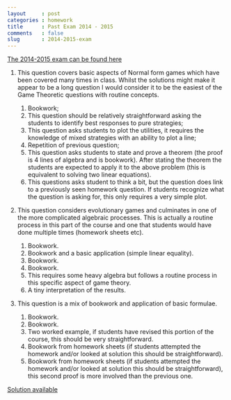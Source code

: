 ```yaml
---
layout     : post
categories : homework
title      : Past Exam 2014 - 2015
comments   : false
slug       : 2014-2015-exam
---
```


[The 2014-2015 exam can be found here]({{site.baseurl}}/Exam/2013-2014.pdf)

1.  This question covers basic aspects of Normal form games which have
    been covered many times in class. Whilst the solutions might make it
    appear to be a long question I would consider it to be the easiest
    of the Game Theoretic questions with routine concepts.

    1.  Bookwork;
    2.  This question should be relatively straightforward asking the
        students to identify best responses to pure strategies;
    3.  This question asks students to plot the utilities, it requires
        the knowledge of mixed strategies with an ability to plot a
        line;
    4.  Repetition of previous question;
    5.  This question asks students to state and prove a theorem (the
        proof is 4 lines of algebra and is bookwork). After stating the
        theorem the students are expected to apply it to the above
        problem (this is equivalent to solving two linear equations).
    6.  This questions asks student to think a bit, but the question
        does link to a previously seen homework question. If students
        recognize what the question is asking for, this only requires a
        very simple plot.

2.  This question considers evolutionary games and culminates in one of
    the more complicated algebraic processes. This is actually a routine
    process in this part of the course and one that students would have
    done multiple times (homework sheets etc).

    1.  Bookwork.
    2.  Bookwork and a basic application (simple linear equality).
    3.  Bookwork.
    4.  Bookwork.
    5.  This requires some heavy algebra but follows a routine process
        in this specific aspect of game theory.
    6.  A tiny interpretation of the results.

2.  This question is a mix of bookwork and application of basic
    formulae.

    1.  Bookwork.
    2.  Bookwork.
    3.  Two worked example, if students have revised this portion of the
        course, this should be very straightforward.
    4.  Bookwork from homework sheets (if students attempted the
        homework and/or looked at solution this should be
        straightforward).
    5.  Bookwork from homework sheets (if students attempted the
        homework and/or looked at solution this should be
        straightforward), this second proof is more involved than the
        previous one.

[Solution available]({{site.baseurl}}/Exam/solution-2013-2014.pdf)
